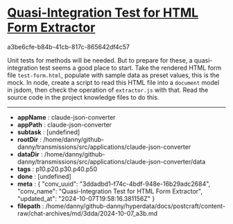 # [Quasi-Integration Test for HTML Form Extractor](https://claude.ai/chat/3ddadbd1-f74c-4bdf-948e-16b29adc2684)

a3be6cfe-b84b-41cb-817c-865642df4c57

Unit tests for methods will be needed. But to prepare for these, a quasi-integration test seems a good place to start.
Take the rendered HTML form file `test-form.html`,  populate with sample data as preset values, this is the mock. In node, create a script to read this HTML file into a `document` model in jsdom, then check the operation of `extractor.js` with that. 
Read the source code in the project knowledge files to do this.

---

* **appName** : claude-json-converter
* **appPath** : claude-json-converter
* **subtask** : [undefined]
* **rootDir** : /home/danny/github-danny/transmissions/src/applications/claude-json-converter
* **dataDir** : /home/danny/github-danny/transmissions/src/applications/claude-json-converter/data
* **tags** : p10.p20.p30.p40.p50
* **done** : [undefined]
* **meta** : {
  "conv_uuid": "3ddadbd1-f74c-4bdf-948e-16b29adc2684",
  "conv_name": "Quasi-Integration Test for HTML Form Extractor",
  "updated_at": "2024-10-07T19:58:16.381156Z"
}
* **filepath** : /home/danny/github-danny/hyperdata/docs/postcraft/content-raw/chat-archives/md/3dda/2024-10-07_a3b.md